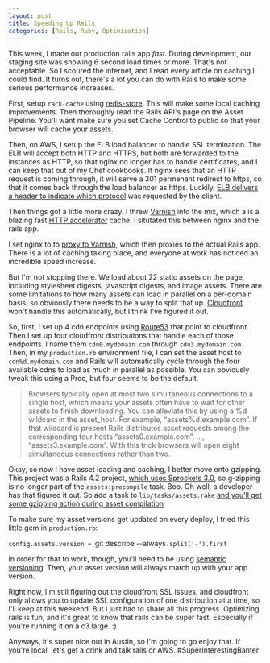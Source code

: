 ```yaml
---
layout: post
title: Speeding Up Rails
categories: [Rails, Ruby, Optimization]
---
```


This week, I made our production rails app _fast_. During development, our staging site was showing 6 second load times or more. That's not acceptable. So I scoured the internet, and I read every article on caching I could find. It turns out, there's a lot you can do with Rails to make some serious performance increases.

First, setup `rack-cache` using [redis-store](https://github.com/redis-store/redis-store). This will make some local caching improvements. Then thoroughly read the Rails API's page on the Asset Pipeline. You'll want make sure you set Cache Control to public so that your browser will cache your assets.

Then, on AWS, I setup the ELB load balancer to handle SSL termination. The ELB will accept both HTTP and HTTPS, but both are forwarded to the instances as HTTP, so that nginx no longer has to handle certificates, and I can keep that out of my Chef cookbooks. If nginx sees that an HTTP request is coming through, it will serve a 301 permenant redirect to https, so that it comes back through the load balancer as https. Luckily, [ELB delivers a header to indicate which protocol](http://docs.aws.amazon.com/ElasticLoadBalancing/latest/DeveloperGuide/elb-listener-config.html) was requested by the client.

Then things got a little more crazy. I threw [Varnish](https://www.varnish-cache.org/) into the mix, which a is a blazing fast [HTTP accelerator](https://en.wikipedia.org/wiki/Web_accelerator) cache. I situtated this between nginx and the rails app.

I set nginx to to [proxy to Varnish](https://www.varnish-cache.org/), which then proxies to the actual Rails app. There is a lot of caching taking place, and everyone at work has noticed an incredible speed increase.

But I'm not stopping there. We load about 22 static assets on the page, including stylesheet digests, javascript digests, and image assets. There are some limitations to how many assets can load in parallel on a per-domain basis, so obviously there needs to be a way to split that up. [Cloudfront](https://aws.amazon.com/cloudfront/) won't handle this automatically, but I think I've figured it out.

So, first, I set up 4 cdn endpoints using [Route53](https://aws.amazon.com/route53/) that point to cloudfront. Then I set up four cloudfront distributions that handle each of those endpoints. I name them `cdn0.mydomain.com` through `cdn3.mydomain.com`. Then, in my `production.rb` environment file, I can set the asset host to `cdn%d.mydomain.com` and Rails will automatically cycle through the four available cdns to load as much in parallel as possible. You can obviously tweak this using a Proc, but four seems to be the default.

>Browsers typically open at most two simultaneous connections to a single host, which means your assets often have to wait for other assets to finish downloading. You can alleviate this by using a %d wildcard in the asset_host. For example, “assets%d.example.com”. If that wildcard is present Rails distributes asset requests among the corresponding four hosts “assets0.example.com”, …, “assets3.example.com”. With this trick browsers will open eight simultaneous connections rather than two.

Okay, so now I have asset loading and caching, I better move onto gzipping. This project was a Rails 4.2 project, [which uses Sprockets 3.0](https://github.com/sstephenson/sprockets/issues/643), so g-zipping is no longer part of the `assets:precompile` task. Boo. Oh well, a developer has that figured it out. So add a task to `lib/tasks/assets.rake` [and you'll get some gzipping action during asset compilation](https://github.com/rails/sprockets/issues/26)

To make sure my asset versions get updated on every deploy, I tried this little gem in `production.rb`:

`config.assets.version = `git describe --always`.split('-').first`

In order for that to work, though, you'll need to be using [semantic versioning](http://semver.org/). Then, your asset version will always match up with your app version.

Right now, I'm still figuring out the cloudfront SSL issues, and cloudfront only allows you to update SSL configuration of one distribution at a time, so I'll keep at this weekend. But I just had to share all this progress. Optimizing rails is fun, and it's great to know that rails can be super fast. Especially if you're running it on a c3.large. :)

Anyways, it's super nice out in Austin, so I'm going to go enjoy that. If you're local, let's get a drink and talk rails or AWS. #SuperInterestingBanter